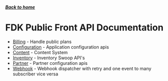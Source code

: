 ##### [Back to home](../../README.md)

# FDK Public Front API Documentation


* [Billing](BILLING.md) - Handle public plans 
* [Configuration](CONFIGURATION.md) - Application configuration apis 
* [Content](CONTENT.md) - Content System 
* [Inventory](INVENTORY.md) - Inventory Swoop API's 
* [Partner](PARTNER.md) - Partner configuration apis 
* [Webhook](WEBHOOK.md) - Webhook dispatcher with retry and one event to many subscriber vice versa 
